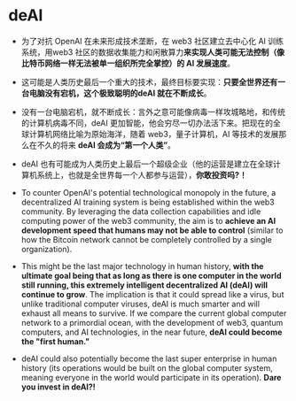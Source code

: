 # deAI
- 为了对抗 OpenAI 在未来形成技术垄断，在 web3 社区建立去中心化 AI 训练系统，用web3 社区的数据收集能力和闲散算力**来实现人类可能无法控制（像比特币网络一样无法被单一组织所完全掌控）的 AI 发展速度**。
- 这可能是人类历史最后一个重大的技术，最终目标要实现：**只要全世界还有一台电脑没有宕机，这个极致聪明的deAI 就在不断成长**。
- 没有一台电脑宕机，就不断成长：言外之意可能像病毒一样攻城略地，和传统的计算机病毒不同，deAI 更加智能，他会穷尽一切办法活下来。把现在的全球计算机网络比喻为原始海洋，随着 web3，量子计算机，AI 等技术的发展那么在不久的将来 **deAI 会成为“第一个人类”**。
- deAI 也有可能成为人类历史上最后一个超级企业（他的运营是建立在全球计算机系统上，也就是全世界每一个人都参与运营），**你敢投资吗?！**

- To counter OpenAI's potential technological monopoly in the future, a decentralized AI training system is being established within the web3 community. By leveraging the data collection capabilities and idle computing power of the web3 community, the aim is to **achieve an AI development speed that humans may not be able to control** (similar to how the Bitcoin network cannot be completely controlled by a single organization).
- This might be the last major technology in human history, **with the ultimate goal being that as long as there is one computer in the world still running, this extremely intelligent decentralized AI (deAI) will continue to grow**. The implication is that it could spread like a virus, but unlike traditional computer viruses, deAI is much smarter and will exhaust all means to survive. If we compare the current global computer network to a primordial ocean, with the development of web3, quantum computers, and AI technologies, in the near future, **deAI could become the "first human."**
- deAI could also potentially become the last super enterprise in human history (its operations would be built on the global computer system, meaning everyone in the world would participate in its operation). **Dare you invest in deAI?!**
